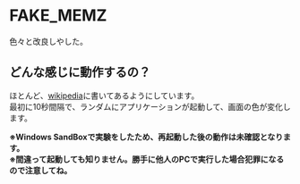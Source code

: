 # FAKE_MEMZ
色々と改良しやした。

## どんな感じに動作するの？
ほとんど、[wikipedia](https://ja.wikipedia.org/wiki/MEMZ)に書いてあるようにしています。<br>
最初に10秒間隔で、ランダムにアプリケーションが起動して、画面の色が変化します。<br>

<b>
※Windows SandBoxで実験をしたため、再起動した後の動作は未確認となります。<br>
※間違って起動しても知りません。勝手に他人のPCで実行した場合犯罪になるので注意してね。
</b>
